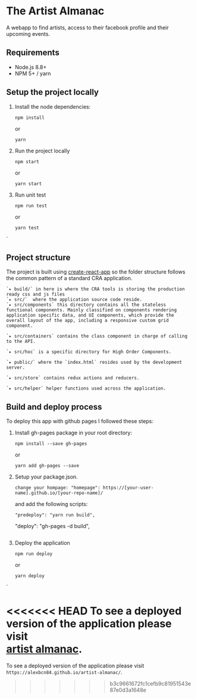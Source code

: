 # The Artist Almanac

A webapp to find artists, access to their facebook profile and their upcoming events.

## Requirements
- Node.js 8.8+
- NPM 5+ / yarn


## Setup the project locally


1. Install the node dependencies:

   ```
   npm install
   ```
   or
   ```
   yarn
   ```
2. Run the project locally
    ```
   npm start
   ```
   or
   ```
   yarn start
   ```
3. Run unit test
   ```
   npm run test
   ```
   or
   ```
   yarn test
   ```
`

   ## Project structure
   The project is built using [create-react-app](https://github.com/facebook/create-react-app) so the folder structure follows the common pattern of a standard CRA application.

    `▸ build/` in here is where the CRA tools is storing the production ready css and js files
    `▸ src/`  where the application source code reside.
    `▸ src/components` this directory contains all the stateless functional components. Mainly classified on components rendering application specific data, and UI components, which provide the overall layout of the app, including a responsive custom grid component.

    `▸ src/containers` contains the class component in charge of calling to the API.

    `▸ src/hoc` is a specific directory for High Order Components.

    `▸ public/` where the `index.html` resides used by the development server.

    `▸ src/store` contains redux actions and reducers.

    `▸ src/helper` helper functions used across the application.


## Build and deploy process

To deploy this app with github pages I followed these steps: 
1. Install gh-pages package in your root directory:

   ```
   npm install --save gh-pages
   ```
   or
   ```
   yarn add gh-pages --save
   ```
2. Setup your package.json.
    ```
   change your hompage: "homepage": https://[your-user-name].github.io/[your-repo-name]/
   ```
   and add the following scripts:
   ```
   "predeploy": "yarn run build",
   ```
   "deploy": "gh-pages -d build",
   ```
3. Deploy the application
   ```
   npm run deploy

   ```
   or
   ```
   yarn deploy
   ```
`

<<<<<<< HEAD
To see a deployed version of the application please visit  
[artist almanac](https://alexbcn84.github.io/artist-almanac/).
=======
To see a deployed version of the application please visit  `https://alexbcn84.github.io/artist-almanac/`.
>>>>>>> b3c9661672fc1cefb9c81951543e87e0d3a1648e

